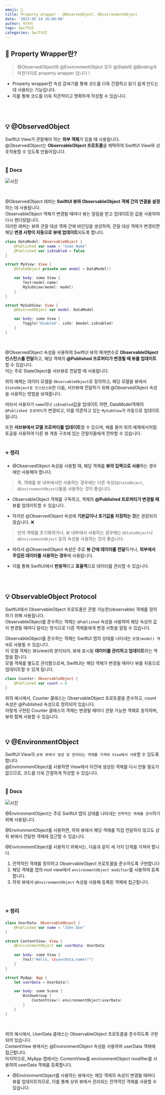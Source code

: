 ```yaml
---
emoji: 🌃
title: Property wrapper - @ObservedOject, @EnvironmentObject
date: '2023-05-14 16:00:00'
author: 박규리
tags: SwiftUI
categories: SwiftUI
---
```


## 👀 Property Wrapper란? 

> @ObservedObject와 @EnvironmentObject 모두 @State와 @Binding과 마찬가지로 property wrapper 입니다 ! </br>

* Property wrapper란 속성 감싸기를 통해 코드를 더욱 간결하고 읽기 쉽게 만드는 데 사용되는 기능입니다.
* 이를 통해 코드를 더욱 직관적이고 명확하게 작성할 수 있습니다. 

</br>
</br>

## 💡 @ObservedObject

SwiftUI View가 관찰해야 하는 **외부 객체**가 있을 때 사용됩니다. </br>
@ObservedObject는 **ObservableObject 프로토콜**을 채택하여 SwiftUI View와 상호작용할 수 있도록 만들어집니다. </br>
</br>

### 📝 Docs

![사진](./img1.png)

</br>

@ObservedObject 래퍼는 **SwiftUI 뷰와 ObservableObject 객체 간의 연결을 설정**하는 데 사용됩니다. </br>
ObservableObject 객체가 변경될 때마다 뷰는 알림을 받고 업데이트된 값을 사용하여 다시 렌더링됩니다. </br>
이러한 래퍼는 뷰와 관찰 대상 객체 간에 바인딩을 생성하여, 관찰 대상 객체가 변경되면 해당 **변경 사항이 자동으로 뷰에 업데이트**되도록 합니다.
</br>

```swift
class DataModel: ObservableObject {
    @Published var name = "Some Name"
    @Published var isEnabled = false
}

struct MyView: View {
    @StateObject private var model = DataModel()

    var body: some View {
        Text(model.name)
        MySubView(model: model)
    }
}

struct MySubView: View {
    @ObservedObject var model: DataModel

    var body: some View {
        Toggle("Enabled", isOn: $model.isEnabled)
    }
}
```
</br>

@ObservedObject 속성을 사용하여 SwiftUI 뷰의 매개변수로 **ObservableObject 인스턴스를 전달**하고, 해당 객체의 **@Published 프로퍼티가 변경될 때 뷰를 업데이트**할 수 있습니다. </br>
이는 주로 StateObject를 서브뷰로 전달할 때 사용됩니다. </br>

위의 예제는 데이터 모델을 `ObservableObject`로 정의하고, 해당 모델을 뷰에서 `StateObject로 인스턴스화`한 다음, 서브뷰에 전달하기 위해 @ObservedObject 속성을 사용하는 방법을 보여줍니다. </br>

따라서 사용자가 `name`이나 `isEnabled`값을 업데이트 하면, DataModel객체의 `@Published 프로퍼티`가 변경되고, 이를 의존하고 있는 `MySubView`가 자동으로 업데이트 됩니다. </br>

또한 **서브뷰에서 모델 프로퍼티를 업데이트**할 수 있으며, 예를 들어 위의 예제에서처럼 토글을 사용하여 다른 뷰 계층 구조에 있는 관찰자들에게 전파할 수 있습니다. </br>
</br>

### ⭐️ 정리 

* @ObservedObject 속성을 사용할 때, 해당 객체를 **뷰의 입력으로 사용**하는 경우에만 사용해야 합니다. 
> 즉, 객체를 뷰 내부에서만 사용하는 경우에는 다른 속성(`@StateObject`, `@EnvironmentObject`)들을 사용하는 것이 좋습니다. </br>

* ObservableObject 객체를 구독하고, 객체의 **@Published 프로퍼티가 변경될 때** 뷰를 업데이트할 수 있습니다. 

* 하지만 @ObservedObject 속성에 **기본값이나 초기값을 지정하는 것**은 권장되지 않습니다. ❌
> 만약 객체를 초기화하거나, 뷰 내부에서 사용하는 경우에는 `@StateObject`나 `@EnvironmentObject` 등의 속성을 사용하는 것이 좋습니다.</br>

* 따라서 @ObservedObject 속성은 주로 **뷰 간에 데이터를 전달**하거나, **외부에서 주입된 데이터를 사용하는 경우**에 사용됩니다.

* 이를 통해 SwiftUI에서 **반응적**이고 **효율적**으로 데이터를 관리할 수 있습니다.

</br>
</br>

## 💡 ObservableObject Protocol

SwiftUI에서 ObservableObject 프로토콜은 관찰 가능한(observable) 객체를 정의하기 위해 사용됩니다. </br>
ObservableObject를 준수하는 객체는 `@Published` 속성을 사용하여 해당 속성의 값이 변경될 때마다 알리는 방식으로 다른 객체들에게 변경 사항을 알릴 수 있습니다. </br>

ObservableObject를 준수하는 객체는 SwiftUI 앱의 상태를 나타내는 `모델(model) 객체`로 사용될 수 있습니다. </br> 
이 모델 객체는 뷰(view)와 분리되어, 뷰에 표시될 **데이터를 관리하고 업데이트**하는 역할을 합니다. </br> 
모델 객체를 별도로 관리함으로써, SwiftUI는 해당 객체가 변경될 때마다 뷰를 자동으로 업데이트할 수 있게 됩니다. </br>

```swift
class Counter: ObservableObject {
    @Published var count = 0
}
```
위의 예시에서, Counter 클래스는 ObservableObject 프로토콜을 준수하고, count 속성은 @Published 속성으로 정의되어 있습니다. </br>
이렇게 구현된 Counter 클래스의 객체는 변경될 때마다 관찰 가능한 객체로 동작하며, 뷰와 함께 사용할 수 있습니다. </br>

</br>

## 💡 @EnvironmentObject

SwiftUI View의 `상위 뷰에서 생성 및 관리되는 객체를 가져와 View에서 사용`할 수 있도록 합니다. </br>
@EnvironmentObject를 사용하면 View에서 이전에 생성된 객체를 다시 만들 필요가 없으므로, 코드를 더욱 간결하게 작성할 수 있습니다. <br>
</br>

### 📝 Docs

![사진](./img2.png)
</br>

@EnvironmentObject는 주로 SwiftUI 앱의 상태를 나타내는 `전역적인 객체를 관리`하기 위해 사용됩니다. </br>

@EnvironmentObject를 사용하면, 하위 뷰에서 해당 객체를 직접 전달하지 않고도 상위 뷰에서 전달한 객체에 접근할 수 있습니다. </br>

@EnvironmentObject를 사용하기 위해서는, 다음과 같이 세 가지 단계를 거쳐야 합니다.

1. 전역적인 객체를 정의하고 ObservableObject 프로토콜을 준수하도록 구현합니다
2. 해당 객체를 앱의 root view에서 `environmentObject modifier`를 사용하여 등록합니다. 
3. 하위 뷰에서 `@EnvironmentObject` 속성을 사용해 등록된 객체에 접근합니다. 

</br>
</br>

### ⭐️ 정리 

```swift
class UserData: ObservableObject {
    @Published var name = "John Doe"
}

struct ContentView: View {
    @EnvironmentObject var userData: UserData
    
    var body: some View {
        Text("Hello, \(userData.name)!")
    }
}

struct MyApp: App {
    let userData = UserData()

    var body: some Scene {
        WindowGroup {
            ContentView().environmentObject(userData)
        }
    }
}
```
</br>

위의 예시에서, UserData 클래스는 ObservableObject 프로토콜을 준수하도록 구현되어 있습니다. </br> 
ContentView 뷰에서는 @EnvironmentObject 속성을 사용하여 userData 객체에 접근합니다. </br>
마지막으로, MyApp 앱에서는 ContentView를 environmentObject modifier를 사용하여 userData 객체를 등록합니다. </br>

* @EnvironmentObject를 사용하는 뷰에서는 해당 객체의 속성이 변경될 때마다 뷰를 업데이트하므로, 이를 통해 상위 뷰에서 관리되는 전역적인 객체를 사용할 수 있습니다. 
</br>
</br>

```toc
```
